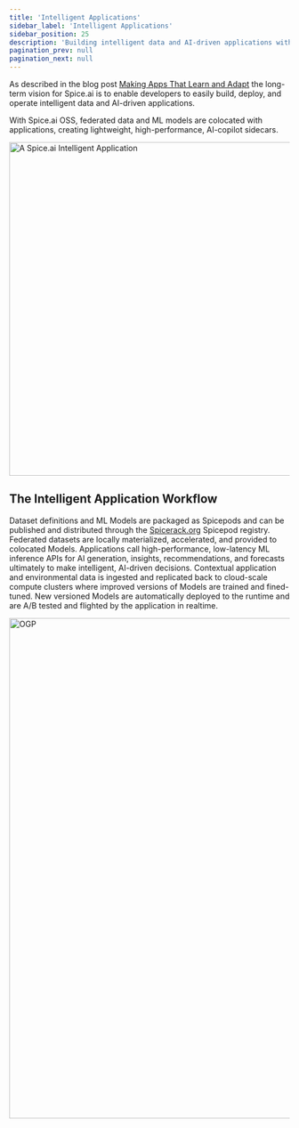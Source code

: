 ```yaml
---
title: 'Intelligent Applications'
sidebar_label: 'Intelligent Applications'
sidebar_position: 25
description: 'Building intelligent data and AI-driven applications with Spice.ai'
pagination_prev: null
pagination_next: null
---
```


As described in the blog post [Making Apps That Learn and Adapt](https://blog.spiceai.org/posts/2021/11/05/making-apps-that-learn-and-adapt/) the long-term vision for Spice.ai is to enable developers to easily build, deploy, and operate intelligent data and AI-driven applications.

With Spice.ai OSS, federated data and ML models are colocated with applications, creating lightweight, high-performance, AI-copilot sidecars.

<img width="600" src="https://user-images.githubusercontent.com/80174/140449760-97974f3c-8a78-4ea2-9ec5-843dc3cff5b6.png" alt="A Spice.ai Intelligent Application" />

## The Intelligent Application Workflow

Dataset definitions and ML Models are packaged as Spicepods and can be published and distributed through the [Spicerack.org](https://spicerack.org) Spicepod registry. Federated datasets are locally materialized, accelerated, and provided to colocated Models. Applications call high-performance, low-latency ML inference APIs for AI generation, insights, recommendations, and forecasts ultimately to make intelligent, AI-driven decisions. Contextual application and environmental data is ingested and replicated back to cloud-scale compute clusters where improved versions of Models are trained and fined-tuned. New versioned Models are automatically deployed to the runtime and are A/B tested and flighted by the application in realtime.

<img width="900" alt="OGP" src="https://github.com/spiceai/docs/assets/80174/22b02c5e-5fcb-4856-b79d-911ac5d084c6" />
